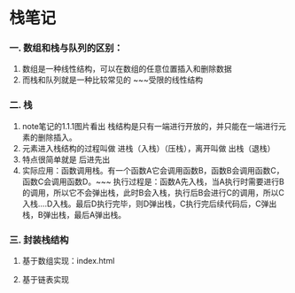 # 栈笔记
### 一. 数组和栈与队列的区别：
1. 数组是一种线性结构，可以在数组的任意位置插入和删除数据
2. 而栈和队列就是一种比较常见的 ~~~受限的线性结构

### 二. 栈
1. note笔记的1.1.1图片看出 栈结构是只有一端进行开放的，并只能在一端进行元素的删除插入。
2. 元素进入栈结构的过程叫做 进栈（入栈）（压栈），离开叫做 出栈（退栈）
3. 特点很简单就是 后进先出 
4. 实际应用：函数调用栈。有一个函数A它会调用函数B，函数B会调用函数C，函数C会调用函数D。~~~ 执行过程是：函数A先入栈，当A执行时需要进行B的调用，所以它不会弹出栈，此时B会入栈，执行后B会进行C的调用，所以C入栈....D入栈。最后D执行完毕，则D弹出栈，C执行完后续代码后，C弹出栈，B弹出栈，最后A弹出栈。

### 三. 封装栈结构
1. 基于数组实现：index.html

2. 基于链表实现


